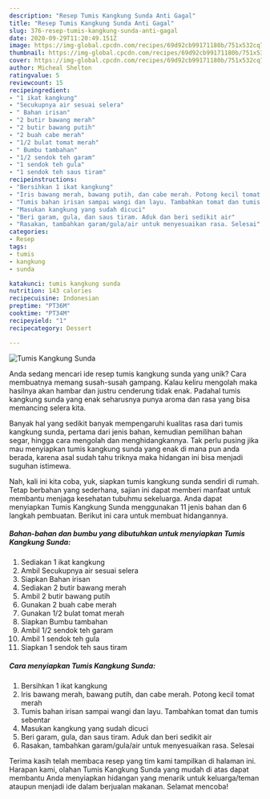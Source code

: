 ```yaml
---
description: "Resep Tumis Kangkung Sunda Anti Gagal"
title: "Resep Tumis Kangkung Sunda Anti Gagal"
slug: 376-resep-tumis-kangkung-sunda-anti-gagal
date: 2020-09-29T11:20:49.151Z
image: https://img-global.cpcdn.com/recipes/69d92cb99171180b/751x532cq70/tumis-kangkung-sunda-foto-resep-utama.jpg
thumbnail: https://img-global.cpcdn.com/recipes/69d92cb99171180b/751x532cq70/tumis-kangkung-sunda-foto-resep-utama.jpg
cover: https://img-global.cpcdn.com/recipes/69d92cb99171180b/751x532cq70/tumis-kangkung-sunda-foto-resep-utama.jpg
author: Micheal Shelton
ratingvalue: 5
reviewcount: 15
recipeingredient:
- "1 ikat kangkung"
- "Secukupnya air sesuai selera"
- " Bahan irisan"
- "2 butir bawang merah"
- "2 butir bawang putih"
- "2 buah cabe merah"
- "1/2 bulat tomat merah"
- " Bumbu tambahan"
- "1/2 sendok teh garam"
- "1 sendok teh gula"
- "1 sendok teh saus tiram"
recipeinstructions:
- "Bersihkan 1 ikat kangkung"
- "Iris bawang merah, bawang putih, dan cabe merah. Potong kecil tomat merah"
- "Tumis bahan irisan sampai wangi dan layu. Tambahkan tomat dan tumis sebentar"
- "Masukan kangkung yang sudah dicuci"
- "Beri garam, gula, dan saus tiram. Aduk dan beri sedikit air"
- "Rasakan, tambahkan garam/gula/air untuk menyesuaikan rasa. Selesai"
categories:
- Resep
tags:
- tumis
- kangkung
- sunda

katakunci: tumis kangkung sunda 
nutrition: 143 calories
recipecuisine: Indonesian
preptime: "PT36M"
cooktime: "PT34M"
recipeyield: "1"
recipecategory: Dessert

---
```



![Tumis Kangkung Sunda](https://img-global.cpcdn.com/recipes/69d92cb99171180b/751x532cq70/tumis-kangkung-sunda-foto-resep-utama.jpg)

Anda sedang mencari ide resep tumis kangkung sunda yang unik? Cara membuatnya memang susah-susah gampang. Kalau keliru mengolah maka hasilnya akan hambar dan justru cenderung tidak enak. Padahal tumis kangkung sunda yang enak seharusnya punya aroma dan rasa yang bisa memancing selera kita.

Banyak hal yang sedikit banyak mempengaruhi kualitas rasa dari tumis kangkung sunda, pertama dari jenis bahan, kemudian pemilihan bahan segar, hingga cara mengolah dan menghidangkannya. Tak perlu pusing jika mau menyiapkan tumis kangkung sunda yang enak di mana pun anda berada, karena asal sudah tahu triknya maka hidangan ini bisa menjadi suguhan istimewa.




Nah, kali ini kita coba, yuk, siapkan tumis kangkung sunda sendiri di rumah. Tetap berbahan yang sederhana, sajian ini dapat memberi manfaat untuk membantu menjaga kesehatan tubuhmu sekeluarga. Anda dapat menyiapkan Tumis Kangkung Sunda menggunakan 11 jenis bahan dan 6 langkah pembuatan. Berikut ini cara untuk membuat hidangannya.

<!--inarticleads1-->

##### Bahan-bahan dan bumbu yang dibutuhkan untuk menyiapkan Tumis Kangkung Sunda:

1. Sediakan 1 ikat kangkung
1. Ambil Secukupnya air sesuai selera
1. Siapkan  Bahan irisan
1. Sediakan 2 butir bawang merah
1. Ambil 2 butir bawang putih
1. Gunakan 2 buah cabe merah
1. Gunakan 1/2 bulat tomat merah
1. Siapkan  Bumbu tambahan
1. Ambil 1/2 sendok teh garam
1. Ambil 1 sendok teh gula
1. Siapkan 1 sendok teh saus tiram




<!--inarticleads2-->

##### Cara menyiapkan Tumis Kangkung Sunda:

1. Bersihkan 1 ikat kangkung
1. Iris bawang merah, bawang putih, dan cabe merah. Potong kecil tomat merah
1. Tumis bahan irisan sampai wangi dan layu. Tambahkan tomat dan tumis sebentar
1. Masukan kangkung yang sudah dicuci
1. Beri garam, gula, dan saus tiram. Aduk dan beri sedikit air
1. Rasakan, tambahkan garam/gula/air untuk menyesuaikan rasa. Selesai




Terima kasih telah membaca resep yang tim kami tampilkan di halaman ini. Harapan kami, olahan Tumis Kangkung Sunda yang mudah di atas dapat membantu Anda menyiapkan hidangan yang menarik untuk keluarga/teman ataupun menjadi ide dalam berjualan makanan. Selamat mencoba!
